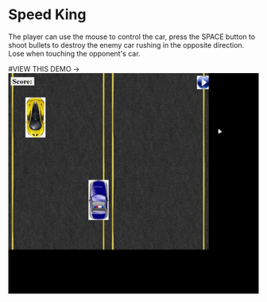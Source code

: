# Speed King

The player can use the mouse to control the car, press the SPACE button to shoot bullets to destroy the enemy car rushing in the opposite direction.
Lose when touching the opponent's car.

#VIEW THIS DEMO -> 
![Demo Video](https://github.com/LapTrinhKhongCode/Game-Speed-King/blob/master/Speed%20King%202024-06-21%2022-50-57.gif)

